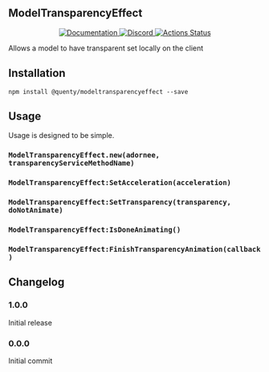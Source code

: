 ## ModelTransparencyEffect
<div align="center">
  <a href="http://quenty.github.io/api/">
    <img src="https://img.shields.io/badge/docs-website-green.svg" alt="Documentation" />
  </a>
  <a href="https://discord.gg/mhtGUS8">
    <img src="https://img.shields.io/badge/discord-nevermore-blue.svg" alt="Discord" />
  </a>
  <a href="https://github.com/Quenty/NevermoreEngine/actions">
    <img src="https://github.com/Quenty/NevermoreEngine/workflows/lint/badge.svg" alt="Actions Status" />
  </a>
</div>

Allows a model to have transparent set locally on the client

## Installation
```
npm install @quenty/modeltransparencyeffect --save
```

## Usage
Usage is designed to be simple.

### `ModelTransparencyEffect.new(adornee, transparencyServiceMethodName)`

### `ModelTransparencyEffect:SetAcceleration(acceleration)`

### `ModelTransparencyEffect:SetTransparency(transparency, doNotAnimate)`

### `ModelTransparencyEffect:IsDoneAnimating()`

### `ModelTransparencyEffect:FinishTransparencyAnimation(callback)`


## Changelog

### 1.0.0
Initial release

### 0.0.0
Initial commit
